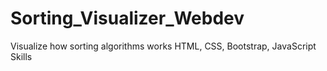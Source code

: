 # Sorting_Visualizer_Webdev
Visualize how sorting algorithms works HTML, CSS, Bootstrap, JavaScript Skills
